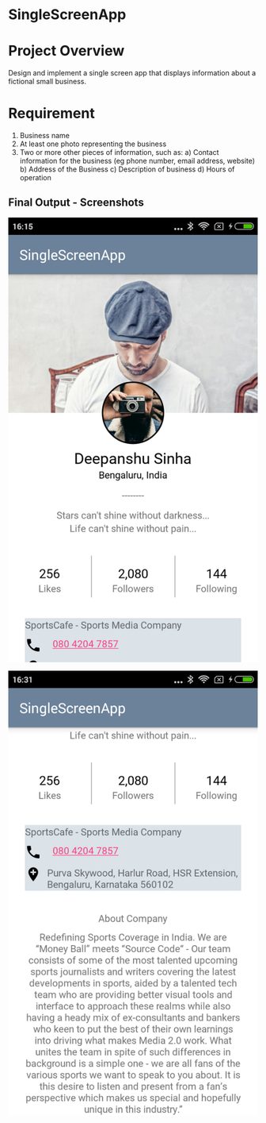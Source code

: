 # SingleScreenApp

# Project Overview
Design and implement a single screen app that displays information about a fictional small business.

# Requirement
1. Business name
2. At least one photo representing the business
3. Two or more other pieces of information, such as:
    a) Contact information for the business (eg phone number, email address, website)
    b) Address of the Business
    c) Description of business
    d) Hours of operation

## Final Output - Screenshots

![Alt text](app/screenshots/screen1.png?raw=true "First Screen")

![Alt text](app/screenshots/screen2.png?raw=true "Screen Screen")
